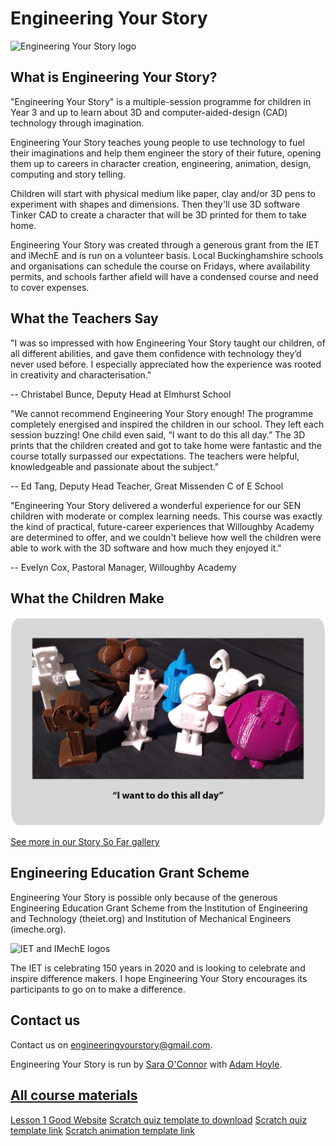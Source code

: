 # Engineering Your Story

![Engineering Your Story logo](assets/LogoTheFourthLong.png)

## What is Engineering Your Story?
"Engineering Your Story" is a multiple-session programme for children in Year 3 and up to learn about 3D and computer-aided-design (CAD) technology through imagination.

Engineering Your Story teaches young people to use technology to fuel their imaginations and help them engineer the story of their future, opening them up to careers in character creation, engineering, animation, design, computing and story telling.

Children will start with physical medium like paper, clay and/or 3D pens to experiment with shapes and dimensions. Then they'll use 3D software Tinker CAD to create a character that will be 3D printed for them to take home.

Engineering Your Story was created through a generous grant from the IET and iMechE and is run on a volunteer basis. Local Buckinghamshire schools and organisations can schedule the course on Fridays, where availability permits, and schools farther afield will have a condensed course and need to cover expenses.

## What the Teachers Say
"I was so impressed with how Engineering Your Story taught our children, of all different abilities, and gave them confidence with technology they’d never used before. I especially appreciated how the experience was rooted in creativity and characterisation."

-- Christabel Bunce, Deputy Head at Elmhurst School

"We cannot recommend Engineering Your Story enough! The programme completely energised and inspired the children in our school. They left each session buzzing! One child even said, “I want to do this all day.” The 3D prints that the children created and got to take home were fantastic and the course totally surpassed our expectations. The teachers were helpful, knowledgeable and passionate about the subject."

-- Ed Tang, Deputy Head Teacher, Great Missenden C of E School

"Engineering Your Story delivered a wonderful experience for our SEN children with moderate or complex learning needs. This course was exactly the kind of practical, future-career experiences that Willoughby Academy are determined to offer, and we couldn't believe how well the children were able to work with the 3D software and how much they enjoyed it."

-- Evelyn Cox, Pastoral Manager, Willoughby Academy

## What the Children Make

[![3D prints made by children during the Engineering Your Story course](assets/MainImageWithQuote.png)](story_so_far)

[See more in our Story So Far gallery](story_so_far)

## Engineering Education Grant Scheme
Engineering Your Story is possible only because of the generous Engineering Education Grant Scheme from the Institution of Engineering and Technology (theiet.org) and Institution of Mechanical Engineers (imeche.org).

![IET and IMechE logos](assets/IET_IMechE_logo.png)

The IET is celebrating 150 years in 2020 and is looking to celebrate and inspire difference makers. I hope Engineering Your Story encourages its participants to go on to make a difference.

## Contact us
Contact us on engineeringyourstory@gmail.com.

Engineering Your Story is run by [Sara O'Connor](https://github.com/saramoohead) with [Adam Hoyle](https://github.com/atomoil).

## [All course materials](session_list)

<a href="assets/L1_Web_page_creation_SOC.pdf">Lesson 1 Good Website</a>
<a href="assets/QuizTemplate.sb3">Scratch quiz template to download</a>
[Scratch quiz template link](https://scratch.mit.edu/projects/896590516/)
[Scratch animation template link](https://scratch.mit.edu/projects/900030524/)
